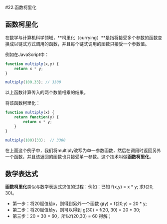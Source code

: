 #22.函数柯里化

## 函数柯里化

在数学与计算机科学领域，**柯里化（currying）**是指将接受多个参数的函数变换成以链式方式调用的函数，并且每个链式调用的函数只接受一个参数值。

例如在JavaScript中：
```JavaScript
function multiply(x,y) {
    return x * y;
}

multiply(100,33); // 3300
```
以上函数计算传入的两个数值相乘的结果。

将该函数柯里化：
```JavaScript
function multiply(x) {
    return function(y) {
        return x * y;
    }
}

multiply(100)(33);  // 3300
```

在上面这个例子中，我们将multiply改写为单一参数函数，然后在调用时返回另外一个函数，并且该返回的函数也只接受单一参数。这个技术叫做**函数柯里化**。

## 数学表达式

**函数柯里化**类似与数学表达式求值的过程：例如：已知 f(x,y) = x * y; 求f(20, 30)。

* 第一步：将20赋值给x，则得到另外一个函数 g(y) = f(20,y) = 20 * y;
* 第二步：将20赋值给y，则可以得到 g(30) = f(20, 30) = 20 * 30;
* 第三步：20 * 30 = 60，所以f(20,30) = 60 得解；
